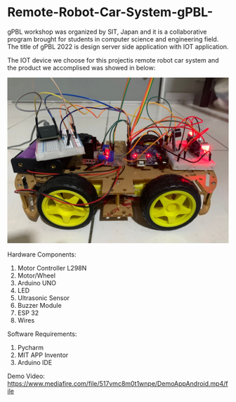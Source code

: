 # Remote-Robot-Car-System-gPBL-

gPBL workshop was organized by SIT, Japan and it is a collaborative program brought for students in computer science and engineering field. The title of gPBL 2022 is
design server side application with IOT application. 

The IOT device we choose for this projectis remote robot car system and the product we accomplised was showed in below:

![](/arduinorobotcar.png)

Hardware Components:
1. Motor Controller L298N
2. Motor/Wheel
3. Arduino UNO
4. LED
5. Ultrasonic Sensor
6. Buzzer Module
7. ESP 32
8. Wires

Software Requirements:
1. Pycharm
2. MIT APP Inventor
3. Arduino IDE

Demo Video: https://www.mediafire.com/file/517vmc8m0t1wnpe/DemoAppAndroid.mp4/file
